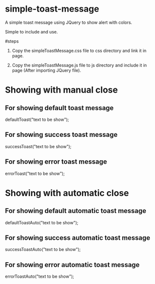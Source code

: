 # simple-toast-message
A simple toast message using JQuery to show alert with colors.

Simple to include and use.

#steps
1. Copy the simpleToastMessage.css file to css directory and link it in page.
<link href="css/simpleToastMessage.css" rel="stylesheet" type="text/css"/>

2. Copy the simpleToastMessage.js file to js directory and include it in page (After importing JQuery file).
<script src="js/simpleToastMessage.js" type="text/javascript"></script>

# Showing with manual close

## For showing default toast message 
defaultToast("text to be show");

## For showing success toast message
successToast("text to be show");

## For showing error toast message
errorToast("text to be show");

# Showing with automatic close

## For showing default automatic toast message
defaultToastAuto("text to be show");

## For showing success automatic toast message
successToastAuto("text to be show");

## For showing error automatic toast message
errorToastAuto("text to be show");
